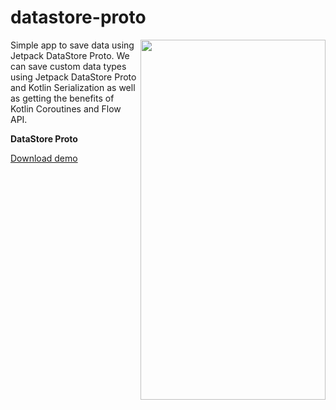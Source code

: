 # datastore-proto

<img align="right" width="296" height="576"  src="https://github.com/raheemadamboev/datastore-proto/blob/master/banner.gif" />

Simple app to save data using Jetpack DataStore Proto. We can save custom data types using Jetpack DataStore Proto and Kotlin Serialization as well as getting the benefits of Kotlin Coroutines and Flow API.

**DataStore Proto**

<a href="https://github.com/raheemadamboev/datastore-proto/blob/master/app-debug.apk">Download demo</a>

